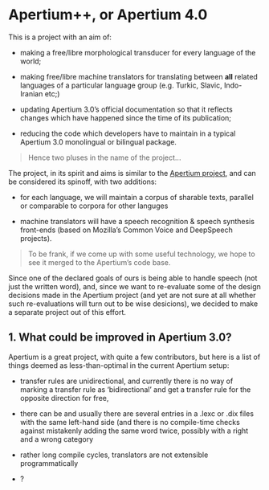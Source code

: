 # Apertium++, or Apertium 4.0

This is a project with an aim of:

* making a free/libre morphological transducer for every language of the
  world;

* making free/libre machine translators for translating between **all**
  related languages of a particular language group \(e.g. Turkic,
  Slavic, Indo-Iranian etc;\)

* updating Apertium 3.0’s official documentation so that it reflects
  changes which have happened since the time of its publication;

* reducing the code which developers have to maintain in a typical
  Apertium 3.0 monolingual or bilingual package.

> Hence two pluses in the name of the project...

The project, in its spirit and aims is similar to the [Apertium
project](https://www.apertium.org), and can be considered its spinoff,
with two additions:

* for each language, we will maintain a corpus of sharable texts,
  parallel or comparable to corpora for other languges

* machine translators will have a speech recognition & speech synthesis
  front-ends \(based on Mozilla’s Common Voice and DeepSpeech
  projects\).

> To be frank, if we come up with some useful technology, we hope to see
> it merged to the Apertium’s code base.

Since one of the declared goals of ours is being able to handle speech
\(not just the written word\), and, since we want to re-evaluate some of
the design decisions made in the Apertium project \(and yet are not sure
at all whether such re-evaluations will turn out to be wise desicions\),
we decided to make a separate project out of this effort.

## 1. What could be improved in Apertium 3.0?

Apertium is a great project, with quite a few contributors, but here is
a list of things deemed as less-than-optimal in the current Apertium
setup:

* transfer rules are unidirectional, and currently there is no way of
  marking a transfer rule as ‘bidirectional’ and get a transfer rule for
  the opposite direction for free,

* there can be and usually there are several entries in a .lexc or .dix
  files with the same left-hand side \(and there is no compile-time
  checks against mistakenly adding the same word twice, possibly with a
  right and a wrong category

* rather long compile cycles, translators are not extensible
  programmatically

* ?
